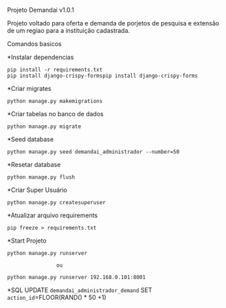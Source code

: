 Projeto Demandai v1.0.1

Projeto voltado para oferta e demanda de porjetos de pesquisa e extensão de um regiao para a instituição cadastrada.

Comandos basicos

*Instalar dependencias 

    pip install -r requirements.txt
    pip install django-crispy-formspip install django-crispy-forms
*Criar migrates

    python manage.py makemigrations

*Criar tabelas no banco de dados

    python manage.py migrate
    
*Seed database
    
    python manage.py seed demandai_administrador --number=50
    
*Resetar database 

    python manage.py flush 
    
*Criar Super Usuário

    python manage.py createsuperuser
    
*Atualizar arquivo requirements

    pip freeze > requirements.txt
    
*Start Projeto 

    python manage.py runserver
    
                    ou
    
    python manage.py runserver 192.168.0.101:8001
    
*SQL
    UPDATE `demandai_administrador_demand` SET  `action_id`=FLOOR(RAND() * 50 +1)
